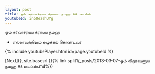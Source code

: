 ```yaml
---
layout: post
title: ஓம் சர்வாச்ரயய க்ராமய நமஹ ௧௧ டைம்ஸ்
youtubeId: inb0ezehUYg
---
```

 
 
 ஓம் சர்வாச்ரயய க்ராமய நமஹ  
 
 -  எல்லாவற்றிலும் ஒழுக்கம் கொண்டவர் 
 
  
 
  
 
 
 
 
 
 


{% include youtubePlayer.html id=page.youtubeId %}
 
[Next]({{ site.baseurl }}{% link  split1/_posts/2013-03-07-ஓம் விகுரவணாய நமஹ ௧௧ டைம்ஸ்.md%})
 
